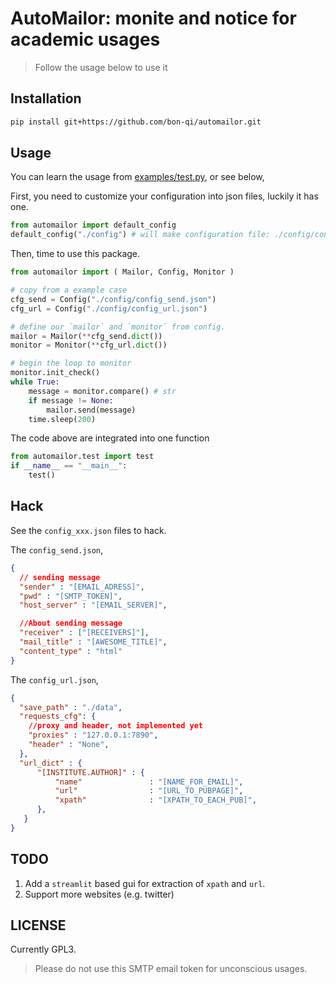 # AutoMailor: monite and notice for academic usages

> Follow the usage below to use it 

## Installation

```bash
pip install git+https://github.com/bon-qi/automailor.git
```

## Usage
You can learn the usage from [examples/test.py](./examples/test.py), or see below, 

First, you need to customize your configuration into json files, luckily it has one. 

```python
from automailor import default_config
default_config("./config") # will make configuration file: ./config/config_url.json ./config/config_send.json
```

Then, time to use this package.

```python
from automailor import ( Mailor, Config, Monitor )

# copy from a example case 
cfg_send = Config("./config/config_send.json")
cfg_url = Config("./config/config_url.json")

# define our `mailor` and `monitor` from config.
mailor = Mailor(**cfg_send.dict())
monitor = Monitor(**cfg_url.dict())

# begin the loop to monitor
monitor.init_check()
while True:
    message = monitor.compare() # str
    if message != None:
        mailor.send(message)
    time.sleep(200)
```

The code above are integrated into one function


```python
from automailor.test import test 
if __name__ == "__main__":
    test()
```

## Hack
See the `config_xxx.json` files to hack.

The `config_send.json`,
```json
{
  // sending message
  "sender" : "[EMAIL_ADRESS]",
  "pwd" : "[SMTP_TOKEN]",
  "host_server" : "[EMAIL_SERVER]",

  //About sending message
  "receiver" : ["[RECEIVERS]"],
  "mail_title" : "[AWESOME_TITLE]",
  "content_type" : "html"
}
```

The `config_url.json`,
```json
{ 
  "save_path" : "./data",
  "requests_cfg": {
    //proxy and header, not implemented yet
    "proxies" : "127.0.0.1:7890",
    "header" : "None",
  },
  "url_dict" : { 
      "[INSTITUTE.AUTHOR]" : {
          "name"               : "[NAME_FOR_EMAIL]",
          "url"                : "[URL_TO_PUBPAGE]", 
          "xpath"              : "[XPATH_TO_EACH_PUB]", 
      },
   }
}
```

## TODO
1. Add a `streamlit` based gui for extraction of `xpath` and `url`.
2. Support more websites (e.g. twitter)

## LICENSE

Currently GPL3.

> Please do not use this SMTP email token for unconscious usages.
